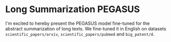 # Long Summarization PEGASUS

I'm excited to hereby present the PEGASUS model fine-tuned for the abstract summarization of long texts. We fine-tuned it in English on datasets `scientific_papers/arxiv`, `scientific_papers/pubmed` and `big_patent/d`.
